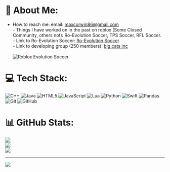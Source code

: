 # 💫 About Me:
- How to reach me: email: maxcorwin86@gmail.com<br>- Things I have worked on in the past on roblox (Some Closed Community, others not):  Ro-Evolution Soccer, TPS Soccer, RFL Soccer.<br>- Link to Ro-Evolution Soccer: [Ro-Evolution Soccer](https://www.roblox.com/games/82059022/Ro-Evolution-Soccer)<br>- Link to developing group (250 members): [big cats inc](https://www.roblox.com/groups/8029567/big-cats-inc#!/about)<br><br>![Roblox Evolution Soccer](https://tr.rbxcdn.com/180DAY-050af0249a107b73228e4856e069ff49/768/432/Image/Webp/noFilter)


# 💻 Tech Stack:
![C++](https://img.shields.io/badge/c++-%2300599C.svg?style=for-the-badge&logo=c%2B%2B&logoColor=white) ![Java](https://img.shields.io/badge/java-%23ED8B00.svg?style=for-the-badge&logo=openjdk&logoColor=white) ![HTML5](https://img.shields.io/badge/html5-%23E34F26.svg?style=for-the-badge&logo=html5&logoColor=white) ![JavaScript](https://img.shields.io/badge/javascript-%23323330.svg?style=for-the-badge&logo=javascript&logoColor=%23F7DF1E) ![Lua](https://img.shields.io/badge/lua-%232C2D72.svg?style=for-the-badge&logo=lua&logoColor=white) ![Python](https://img.shields.io/badge/python-3670A0?style=for-the-badge&logo=python&logoColor=ffdd54) ![Swift](https://img.shields.io/badge/swift-F54A2A?style=for-the-badge&logo=swift&logoColor=white) ![Pandas](https://img.shields.io/badge/pandas-%23150458.svg?style=for-the-badge&logo=pandas&logoColor=white) ![Git](https://img.shields.io/badge/git-%23F05033.svg?style=for-the-badge&logo=git&logoColor=white) ![GitHub](https://img.shields.io/badge/github-%23121011.svg?style=for-the-badge&logo=github&logoColor=white)
# 📊 GitHub Stats:
![](https://github-readme-stats.vercel.app/api?username=mcorwin17&theme=dark&hide_border=false&include_all_commits=false&count_private=false)<br/>
![](https://nirzak-streak-stats.vercel.app/?user=mcorwin17&theme=dark&hide_border=false)<br/>
![](https://github-readme-stats.vercel.app/api/top-langs/?username=mcorwin17&theme=dark&hide_border=false&include_all_commits=false&count_private=false&layout=compact)

---
[![](https://visitcount.itsvg.in/api?id=mcorwin17&icon=0&color=4)](https://visitcount.itsvg.in)

